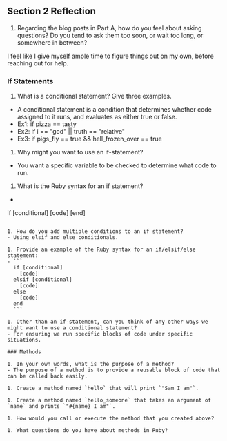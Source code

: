 ## Section 2 Reflection

1. Regarding the blog posts in Part A, how do you feel about asking questions? Do you tend to ask them too soon, or wait too long, or somewhere in between?

I feel like I give myself ample time to figure things out on my own, before reaching out for help.

### If Statements

1. What is a conditional statement? Give three examples.
  - A conditional statement is a condition that determines whether code assigned to it runs, and evaluates as either true or false.
  - Ex1: if pizza == tasty
  - Ex2: if i == "god" || truth == "relative"
  - Ex3: if pigs_fly == true && hell_frozen_over == true

1. Why might you want to use an if-statement?
  - You want a specific variable to be checked to determine what code to run.

1. What is the Ruby syntax for an if statement?
  - ```
  if [conditional]
    [code]
  [end]
  ```

1. How do you add multiple conditions to an if statement?
  - Using elsif and else conditionals.

1. Provide an example of the Ruby syntax for an if/elsif/else statement:
  - ```
    if [conditional]
      [code]
    elsif [conditional]
      [code]
    else
      [code]
    end
    ```

1. Other than an if-statement, can you think of any other ways we might want to use a conditional statement?
  - For ensuring we run specific blocks of code under specific situations.

### Methods

1. In your own words, what is the purpose of a method?
  - The purpose of a method is to provide a reusable block of code that can be called back easily.

1. Create a method named `hello` that will print `"Sam I am"`.

1. Create a method named `hello_someone` that takes an argument of `name` and prints `"#{name} I am"`.

1. How would you call or execute the method that you created above?

1. What questions do you have about methods in Ruby?
